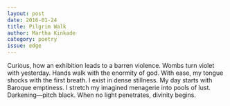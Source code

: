 ```yaml
---
layout: post 
date: 2016-01-24
title: Pilgrim Walk
author: Martha Kinkade
category: poetry
issue: edge
---
```

Curious, how an exhibition leads to a barren violence. Wombs turn violet with yesterday. Hands walk with the enormity of god. With ease, my tongue shocks with the first breath. I exist in dense stillness. My day starts with Baroque emptiness. I stretch my imagined menagerie into pools of lust. Darkening—pitch black. When no light penetrates, divinity begins.